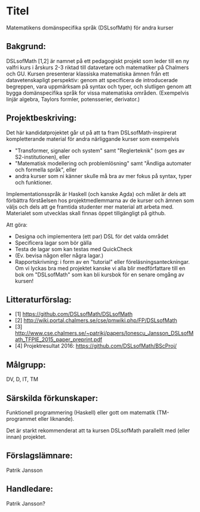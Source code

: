# Titel

Matematikens domänspecifika språk (DSLsofMath) för andra kurser

## Bakgrund:

DSLsofMath [1,2] är namnet på ett pedagogiskt projekt som leder till
en ny valfri kurs i årskurs 2-3 riktad till datavetare och matematiker
på Chalmers och GU. Kursen presenterar klassiska matematiska ämnen
från ett datavetenskapligt perspektiv: genom att specificera de
introducerade begreppen, vara uppmärksam på syntax och typer, och
slutligen genom att bygga domänspecifika språk for vissa matematiska
områden. (Exempelvis linjär algebra, Taylors formler, potensserier,
derivator.)

## Projektbeskriving:

Det här kandidatprojektet går ut på att ta fram DSLsofMath-inspirerat
kompletterande material för andra närliggande kurser som exempelvis
* "Transformer, signaler och system" samt "Reglerteknik" (som ges av S2-institutionen), eller
* "Matematisk modellering och problemlösning" samt "Ändliga automater och formella språk", eller
* andra kurser som ni känner skulle må bra av mer fokus på syntax, typer och funktioner.

Implementationsspråk är Haskell (och kanske Agda) och målet är dels
att förbättra förståelsen hos projektmedlemmarna av de kurser och
ämnen som väljs och dels att ge framtida studenter mer material att
arbeta med. Materialet som utvecklas skall finnas öppet tillgängligt
på github.

Att göra:
* Designa och implementera (ett par) DSL för det valda området
* Specificera lagar som bör gälla
* Testa de lagar som kan testas med QuickCheck
* (Ev. bevisa någon eller några lagar.)
* Rapportskrivning: i form av en "tutorial" eller föreläsningsanteckningar. Om vi lyckas bra med projektet kanske vi alla blir medförfattare till en bok om "DSLsofMath" som kan bli kursbok för en senare omgång av kursen!


## Litteraturförslag:

* [1] https://github.com/DSLsofMath/DSLsofMath
* [2] http://wiki.portal.chalmers.se/cse/pmwiki.php/FP/DSLsofMath
* [3] http://www.cse.chalmers.se/~patrikj/papers/Ionescu_Jansson_DSLsofMath_TFPIE_2015_paper_preprint.pdf
* [4] Projektresultat 2016: https://github.com/DSLsofMath/BScProj/

## Målgrupp:

DV, D, IT, TM

## Särskilda förkunskaper:

Funktionell programmering (Haskell) eller gott om matematik (TM-programmet eller liknande).

Det är starkt rekommenderat att ta kursen DSLsofMath parallellt med (eller innan) projektet.

## Förslagslämnare:

Patrik Jansson

## Handledare:

Patrik Jansson?
